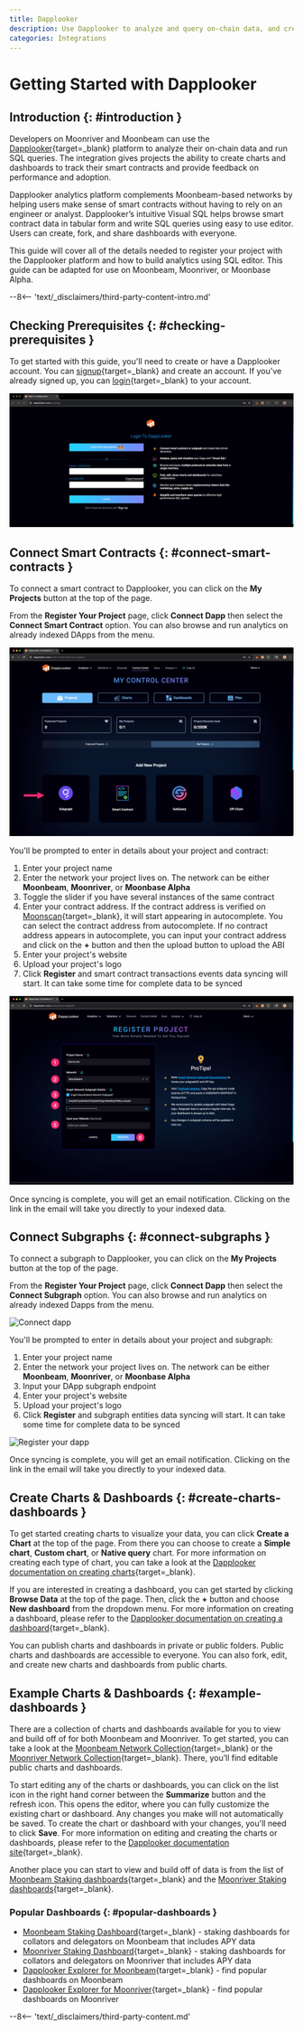 ```yaml
---
title: Dapplooker
description: Use Dapplooker to analyze and query on-chain data, and create dashboards to visualize analytics for Moonbeam and Moonriver.
categories: Integrations
---
```


# Getting Started with Dapplooker

## Introduction {: #introduction }

Developers on Moonriver and Moonbeam can use the [Dapplooker](https://dapplooker.com){target=\_blank} platform to analyze their on-chain data and run SQL queries. The integration gives projects the ability to create charts and dashboards to track their smart contracts and provide feedback on performance and adoption.

Dapplooker analytics platform complements Moonbeam-based networks by helping users make sense of smart contracts without having to rely on an engineer or analyst. Dapplooker’s intuitive Visual SQL helps browse smart contract data in tabular form and write SQL queries using easy to use editor. Users can create, fork, and share dashboards with everyone.

This guide will cover all of the details needed to register your project with the Dapplooker platform and how to build analytics using SQL editor. This guide can be adapted for use on Moonbeam, Moonriver, or Moonbase Alpha.

--8<-- 'text/_disclaimers/third-party-content-intro.md'

## Checking Prerequisites {: #checking-prerequisites }

To get started with this guide, you'll need to create or have a Dapplooker account. You can [signup](https://dapplooker.com/user/signup){target=\_blank} and create an account. If you've already signed up, you can [login](https://dapplooker.com/user/login){target=\_blank} to your account.

![Login to Dapplooker](/images/builders/integrations/analytics/dapplooker/dapplooker-1.webp)

## Connect Smart Contracts {: #connect-smart-contracts }

To connect a smart contract to Dapplooker, you can click on the **My Projects** button at the top of the page.

From the **Register Your Project** page, click **Connect Dapp** then select the **Connect Smart Contract** option. You can also browse and run analytics on already indexed DApps from the menu.

![Connect dapp](/images/builders/integrations/analytics/dapplooker/dapplooker-2.webp)

You'll be prompted to enter in details about your project and contract:

1. Enter your project name
2. Enter the network your project lives on. The network can be either **Moonbeam**, **Moonriver**, or **Moonbase Alpha**
3. Toggle the slider if you have several instances of the same contract
4. Enter your contract address. If the contract address is verified on [Moonscan](https://moonscan.io){target=\_blank}, it will start appearing in autocomplete. You can select the contract address from autocomplete. If no contract address appears in autocomplete, you can input your contract address and click on the **+** button and then the upload button to upload the ABI
5. Enter your project's website
6. Upload your project's logo
7. Click **Register** and smart contract transactions events data syncing will start. It can take some time for complete data to be synced

![Register your dapp](/images/builders/integrations/analytics/dapplooker/dapplooker-3.webp)

Once syncing is complete, you will get an email notification. Clicking on the link in the email will take you directly to your indexed data.

## Connect Subgraphs {: #connect-subgraphs }

To connect a subgraph to Dapplooker, you can click on the **My Projects** button at the top of the page.

From the **Register Your Project** page, click **Connect Dapp** then select the **Connect Subgraph** option. You can also browse and run analytics on already indexed Dapps from the menu.

![Connect dapp](/images/builders/integrations/analytics/dapplooker/dapplooker-4.webp)

You'll be prompted to enter in details about your project and subgraph:

1. Enter your project name
2. Enter the network your project lives on. The network can be either **Moonbeam**, **Moonriver**, or **Moonbase Alpha**
3. Input your DApp subgraph endpoint
4. Enter your project's website
5. Upload your project's logo
6. Click **Register** and subgraph entities data syncing will start. It can take some time for complete data to be synced

![Register your dapp](/images/builders/integrations/analytics/dapplooker/dapplooker-5.webp)

Once syncing is complete, you will get an email notification. Clicking on the link in the email will take you directly to your indexed data.

## Create Charts & Dashboards {: #create-charts-dashboards }

To get started creating charts to visualize your data, you can click **Create a Chart** at the top of the page. From there you can choose to create a **Simple chart**, **Custom chart**, or **Native query** chart. For more information on creating each type of chart, you can take a look at the [Dapplooker documentation on creating charts](https://dapplooker.notion.site/Create-Charts-2ab63e91f4a04dab8b06dfbedb72730e){target=\_blank}.

If you are interested in creating a dashboard, you can get started by clicking **Browse Data** at the top of the page. Then, click the **+** button and choose **New dashboard** from the dropdown menu. For more information on creating a dashboard, please refer to the [Dapplooker documentation on creating a dashboard](https://dapplooker.notion.site/Create-Dashboards-61981cf5fde54d32a905eef59491c108){target=\_blank}.

You can publish charts and dashboards in private or public folders. Public charts and dashboards are accessible to everyone. You can also fork, edit, and create new charts and dashboards from public charts.

## Example Charts & Dashboards {: #example-dashboards }

There are a collection of charts and dashboards available for you to view and build off of for both Moonbeam and Moonriver. To get started, you can take a look at the [Moonbeam Network Collection](https://analytics.dapplooker.com/collection/323-moonbeam-network-collection){target=\_blank} or the [Moonriver Network Collection](https://analytics.dapplooker.com/collection/79-moonriver-network-collection){target=\_blank}. There, you’ll find editable public charts and dashboards.

To start editing any of the charts or dashboards, you can click on the list icon in the right hand corner between the **Summarize** button and the refresh icon. This opens the editor, where you can fully customize the existing chart or dashboard. Any changes you make will not automatically be saved. To create the chart or dashboard with your changes, you'll need to click **Save**. For more information on editing and creating the charts or dashboards, please refer to the [Dapplooker documentation site](https://dapplooker.notion.site/Features-24c6faca79a847e4ae499e907784bbfc){target=\_blank}.

Another place you can start to view and build off of data is from the list of [Moonbeam Staking dashboards](https://analytics.dapplooker.com/browse/2/schema/moonbeam){target=\_blank} and the [Moonriver Staking dashboards](https://analytics.dapplooker.com/browse/2/schema/moonriver){target=\_blank}.

### Popular Dashboards {: #popular-dashboards }

- [Moonbeam Staking Dashboard](https://dapplooker.com/dashboard/moonbeam-collator-dashboard-91){target=\_blank} - staking dashboards for collators and delegators on Moonbeam that includes APY data
- [Moonriver Staking Dashboard](https://dapplooker.com/dashboard/moonriver-collator-dashboard-28){target=\_blank} - staking dashboards for collators and delegators on Moonriver that includes APY data
- [Dapplooker Explorer for Moonbeam](https://dapplooker.com/browse/dashboards?sort=popular&tags=moonbeam&pg=1){target=\_blank} - find popular dashboards on Moonbeam
- [Dapplooker Explorer for Moonriver](https://dapplooker.com/browse/dashboards?sort=popular&tags=moonriver&pg=1){target=\_blank} - find popular dashboards on Moonriver

--8<-- 'text/_disclaimers/third-party-content.md'
